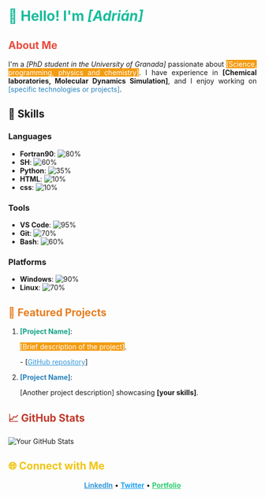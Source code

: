 # <span style="color:#1abc9c;">👋 Hello! I'm <i>[Adrián]</i></span>

## <span style="color:#e74c3c;">About Me</span>
<p align="justify">
I'm a <i>[PhD student in the University of Granada]</i> passionate about <span style="background-color:#f39c12; color:#fff;">[Science, programming, physics and chemistry]</span>. I have experience in <b>[Chemical laboratories, Molecular Dynamics Simulation]</b>, and I enjoy working on <span style="color:#2980b9;">[specific technologies or projects]</span>.
</p>

## 🔧 Skills

### Languages
- **Fortran90**: ![80%](https://progress-bar.dev/80)
- **SH**: ![60%](https://progress-bar.dev/60)
- **Python**: ![35%](https://progress-bar.dev/35)
- **HTML**: ![10%](https://progress-bar.dev/10)
- **css**: ![10%](https://progress-bar.dev/10)

### Tools
- **VS Code**: ![95%](https://progress-bar.dev/95)
- **Git**: ![70%](https://progress-bar.dev/70)
- **Bash**: ![60%](https://progress-bar.dev/60)

### Platforms
- **Windows**: ![90%](https://progress-bar.dev/90)
- **Linux**: ![70%](https://progress-bar.dev/70)


## <span style="color:#e67e22;">🌟 Featured Projects</span>
1. **<span style="color:#16a085;">[Project Name]</span>**: 
   <p align="justify">
   <span style="background-color:#f39c12; color:#fff;">[Brief description of the project]</span>. 
   </p>
   - [<a href="[GitHub repo link]" style="color:#3498db;">GitHub repository</a>]

2. **<span style="color:#2980b9;">[Project Name]</span>**: 
   <p align="justify">
   [Another project description] showcasing <b>[your skills]</b>.
   </p>

## <span style="color:#c0392b;">📈 GitHub Stats</span>
<img src="https://github-readme-stats.vercel.app/api?username=your-github-username&show_icons=true&theme=radical" alt="Your GitHub Stats" />

## <span style="color:#f1c40f;">🌐 Connect with Me</span>
<p align="center">
  <a href="https://www.linkedin.com/in/your-linkedin-profile" target="_blank" style="color:#3498db;"><b>LinkedIn</b></a> • 
  <a href="https://twitter.com/your-twitter-handle" target="_blank" style="color:#1da1f2;"><b>Twitter</b></a> • 
  <a href="https://yourwebsite.com" target="_blank" style="color:#2ecc71;"><b>Portfolio</b></a>
</p>

